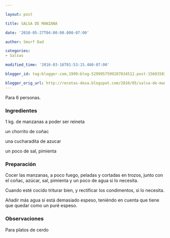 ```yaml
---

layout: post

title: SALSA DE MANZANA

date: '2010-05-27T04:00:00.000-07:00'

author: Smurf Dad

categories:
- Salsas

modified_time: '2016-03-16T01:53:15.460-07:00'

blogger_id: tag:blogger.com,1999:blog-5299957599287034512.post-1560150342098813975

blogger_orig_url: http://recetas-desa.blogspot.com/2010/05/salsa-de-manzana.html
---
```


Para 6 personas.

<h3>Ingredientes</h3>

1 kg. de manzanas a poder ser reineta

un chorrito de coñac

una cucharadita de azucar

un poco de sal, pimienta

<h3>Preparación</h3>

Cocer las manzanas, a poco fuego, peladas y cortadas en trozos, junto con el coñac, azúcar, sal, pimienta y un poco de agua si lo necesita.

Cuando esté cocido triturar bien, y rectificar los condimentos, si lo necesita.

Añadir más agua si está demasiado espeso, teniéndo en cuenta que tiene que quedar como un puré espeso.

<h3>Observaciones</h3>

Para platos de cerdo

